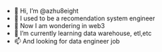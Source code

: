 - 👋 Hi, I’m @azhu8eight
- 👀 I used to be a recomendation system engineer
- 🌱 Now I am wondering in web3
- 💞️ I’m currently learning data warehouse, etl,etc
- 📫 And looking for data engineer job
<!---
azhu8eight/azhu8eight is a ✨ special ✨ repository because its `README.md` (this file) appears on your GitHub profile.
You can click the Preview link to take a look at your changes.
--->
